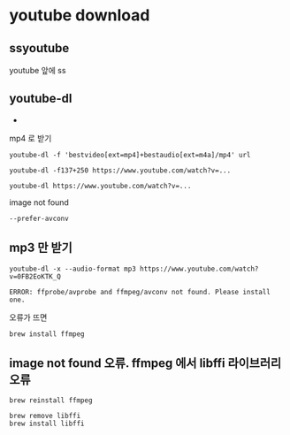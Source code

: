 # youtube download

## ssyoutube
youtube 앞에 ss

## youtube-dl
* [](https://github.com/ytdl-org/youtube-dl)

mp4 로 받기
```
youtube-dl -f 'bestvideo[ext=mp4]+bestaudio[ext=m4a]/mp4' url
```

```
youtube-dl -f137+250 https://www.youtube.com/watch?v=... 
```

```
youtube-dl https://www.youtube.com/watch?v=...
```

image not found
```
--prefer-avconv
```

## mp3 만 받기
```
youtube-dl -x --audio-format mp3 https://www.youtube.com/watch?v=0FB2EoKTK_Q
```

```
ERROR: ffprobe/avprobe and ffmpeg/avconv not found. Please install one.
```
오류가 뜨면
```
brew install ffmpeg
```

## image not found 오류. ffmpeg 에서 libffi 라이브러리 오류
```
brew reinstall ffmpeg
```

```
brew remove libffi
brew install libffi
```
